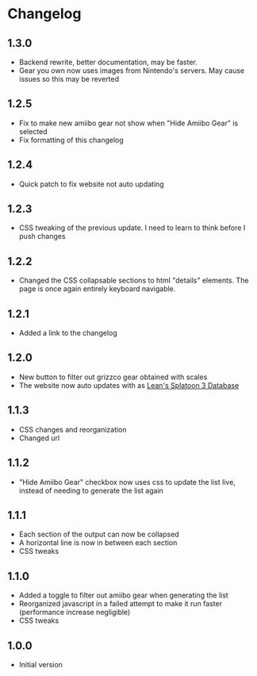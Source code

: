 # Changelog

## 1.3.0

- Backend rewrite, better documentation, may be faster.
- Gear you own now uses images from Nintendo's servers. May cause issues so this may be reverted

## 1.2.5

- Fix to make new amiibo gear not show when "Hide Amiibo Gear" is selected
- Fix formatting of this changelog

## 1.2.4

- Quick patch to fix website not auto updating

## 1.2.3

- CSS tweaking of the previous update. I need to learn to think before I push changes

## 1.2.2

- Changed the CSS collapsable sections to html "details" elements. The page is once again entirely keyboard navigable.

## 1.2.1

- Added a link to the changelog

## 1.2.0

- New button to filter out grizzco gear obtained with scales
- The website now auto updates with as [Lean's Splatoon 3 Database](https://leanny.github.io/splat3/database.html)

## 1.1.3

- CSS changes and reorganization
- Changed url

## 1.1.2

- "Hide Amiibo Gear" checkbox now uses css to update the list live, instead of needing to generate the list again

## 1.1.1

- Each section of the output can now be collapsed
- A horizontal line is now in between each section
- CSS tweaks

## 1.1.0

- Added a toggle to filter out amiibo gear when generating the list
- Reorganized javascript in a failed attempt to make it run faster (performance increase negligible)
- CSS tweaks

## 1.0.0

- Initial version
